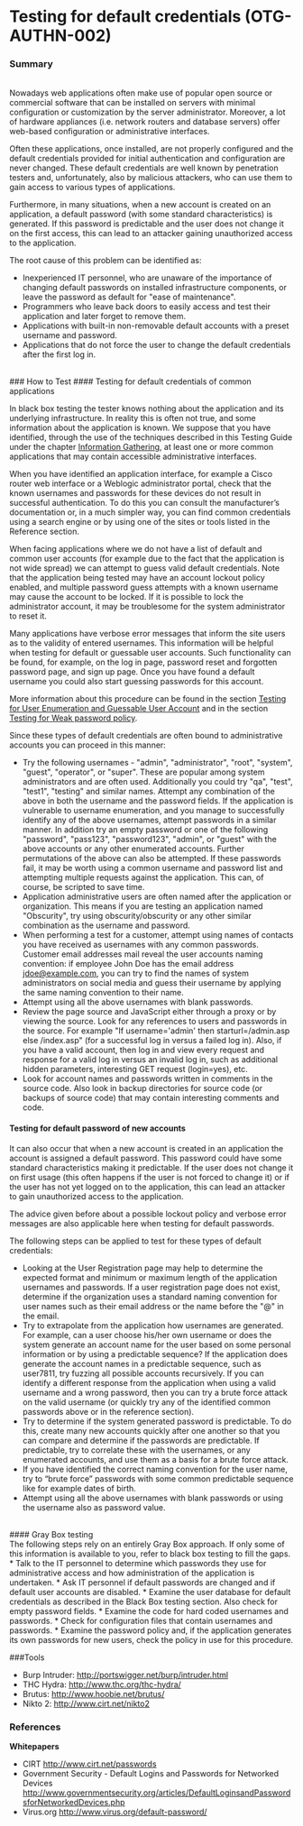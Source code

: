 # Testing for default credentials (OTG-AUTHN-002)



### Summary
<br>
Nowadays web applications often make use of popular open source or commercial software that can be installed on servers with minimal configuration or customization by the server administrator. Moreover, a lot of hardware appliances (i.e. network routers and database servers) offer web-based configuration or administrative interfaces.


Often these applications, once installed, are not properly configured and the default credentials provided for initial authentication and configuration are never changed. These default credentials are well known by penetration testers and, unfortunately, also by malicious attackers, who can use them to gain access to various types of applications.


Furthermore, in many situations, when a new account is created on an application, a default password (with some standard characteristics) is generated. If this password is predictable and the user does not change it on the first access, this can lead to an attacker gaining unauthorized access to the application.


The root cause of this problem can be identified as:
* Inexperienced IT personnel, who are unaware of the importance of changing default passwords on installed infrastructure components, or leave the password as default for "ease of maintenance".
* Programmers who leave back doors to easily access and test their application and later forget to remove them.
* Applications with built-in non-removable default accounts with a preset username and password.
* Applications that do not force the user to change the default credentials after the first log in.

<br>
### How to Test
#### Testing for default credentials of common applications

In black box testing the tester knows nothing about the application and its underlying infrastructure. In reality this is often not true, and some information about the application is known. We suppose that you have identified, through the use of the techniques described in this Testing Guide under the chapter [Information Gathering](https://www.owasp.org/index.php/Testing_Information_Gathering), at least one or more common applications that may contain accessible administrative interfaces.<br>


When you have identified an application interface, for example a Cisco router web interface or a Weblogic administrator portal, check that the known usernames and passwords for these devices do not result in successful authentication. To do this you can consult the manufacturer’s documentation or, in a much simpler way, you can find common credentials using a search engine or by using one of the sites or tools listed in the Reference section. <br>


When facing applications where we do not have a list of default and common user accounts (for example due to the fact that the application is not wide spread) we can attempt to guess valid default credentials. Note that the application being tested may have an account lockout policy enabled, and multiple password guess attempts with a known username may cause the account to be locked. If it is possible to lock the administrator account, it may be troublesome for the system administrator to reset it.


Many applications have verbose error messages that inform the site users as to the validity of entered usernames. This information will be helpful when testing for default or guessable user accounts. Such functionality can be found, for example, on the log in page, password reset and forgotten password page, and sign up page. Once you have found a default username you could also start guessing passwords for this account.<br>


More information about this procedure can be found in the section [Testing for User Enumeration and Guessable User Account](https://www.owasp.org/index.php/Testing_for_User_Enumeration_and_Guessable_User_Account_%28OWASP-AT-002%29) and in the section [Testing for Weak password policy](https://www.owasp.org/index.php/Testing_for_Weak_password_policy_%28OWASP-AT-008%29). <br>


Since these types of default credentials are often bound to administrative accounts you can proceed in this manner:
* Try the following usernames - "admin", "administrator", "root", "system", "guest", "operator", or "super". These are popular among system administrators and are often used. Additionally you could try "qa", "test", "test1", "testing" and similar names. Attempt any combination of the above in both the username and the password fields. If the application is vulnerable to username enumeration, and you manage to successfully identify any of the above usernames, attempt passwords in a similar manner. In addition try an empty password or one of the following "password", "pass123", "password123", "admin", or "guest" with the above accounts or any other enumerated accounts. Further permutations of the above can also be attempted. If these passwords fail, it may be worth using a common username and password list and attempting multiple requests against the application. This can, of course, be scripted to save time.
* Application administrative users are often named after the application or organization. This means if you are testing an application named "Obscurity", try using obscurity/obscurity or any other similar combination as the username and password.
* When performing a test for a customer, attempt using names of contacts you have received as usernames with any common passwords. Customer email addresses mail reveal the user accounts naming convention: if employee John Doe has the email address jdoe@example.com, you can try to find the names of system administrators on social media and guess their username by applying the same naming convention to their name.
* Attempt using all the above usernames with blank passwords.
* Review the page source and JavaScript either through a proxy or by viewing the source. Look for any references to users and passwords in the source. For example "If username='admin' then starturl=/admin.asp else /index.asp" (for a successful log in versus a failed log in). Also, if you have a valid account, then log in and view every request and response for a valid log in versus an invalid log in, such as additional hidden parameters, interesting GET request (login=yes), etc.
* Look for account names and passwords written in comments in the source code. Also look in backup directories for source code (or backups of source code) that may contain interesting comments and code.


#### Testing for default password of new accounts

It can also occur that when a new account is created in an application the account is assigned a default password. This password could have some standard characteristics making it predictable. If the user does not change it on first usage (this often happens if the user is not forced to change it) or if the user has not yet logged on to the application, this can lead an attacker to gain unauthorized access to the application.<br>


The advice given before about a possible lockout policy and verbose error messages are also applicable here when testing for default passwords.<br>


The following steps can be applied to test for these types of default credentials:
* Looking at the User Registration page may help to determine the expected format and minimum or maximum length of the application usernames and passwords. If a user registration page does not exist, determine if the organization uses a standard naming convention for user names such as their email address or the name before the "@" in the email.
* Try to extrapolate from the application how usernames are generated. For example, can a user choose his/her own username or does the system generate an account name for the user based on some personal information or by using a predictable sequence? If the application does generate the account names in a predictable sequence, such as user7811, try fuzzing all possible accounts recursively. If you can identify a different response from the application when using a valid username and a wrong password, then you can try a brute force attack on the valid username (or quickly try any of the identified common passwords above or in the reference section).
* Try to determine if the system generated password is predictable. To do this, create many new accounts quickly after one another so that you can compare and determine if the passwords are predictable. If predictable, try to correlate these with the usernames, or any enumerated accounts, and use them as a basis for a brute force attack.
* If you have identified the correct naming convention for the user name, try to “brute force” passwords with some common predictable sequence like for example dates of birth.
* Attempt using all the above usernames with blank passwords or using the username also as password value.


<br>
#### Gray Box testing
<br>
The following steps rely on an entirely Gray Box approach. If only some of this information is available to you, refer to black box testing to fill the gaps.
* Talk to the IT personnel to determine which passwords they use for administrative access and how administration of the application is undertaken.
* Ask IT personnel if default passwords are changed and if default user accounts are disabled.
* Examine the user database for default credentials as described in the Black Box testing section. Also check for empty password fields.
* Examine the code for hard coded usernames and passwords.
* Check for configuration files that contain usernames and passwords.
* Examine the password policy and, if the application generates its own passwords for new users, check the policy in use for this procedure.


###Tools
* Burp Intruder: http://portswigger.net/burp/intruder.html
* THC Hydra: http://www.thc.org/thc-hydra/
* Brutus: http://www.hoobie.net/brutus/
* Nikto 2: http://www.cirt.net/nikto2


### References
**Whitepapers**<br>
* CIRT http://www.cirt.net/passwords
* Government Security - Default Logins and Passwords for Networked Devices http://www.governmentsecurity.org/articles/DefaultLoginsandPasswordsforNetworkedDevices.php
* Virus.org http://www.virus.org/default-password/<br>
